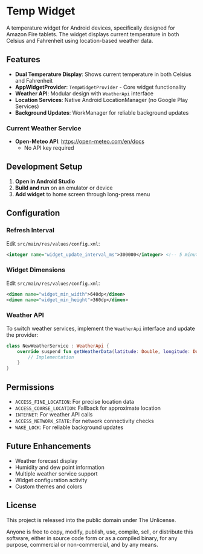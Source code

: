 # Temp Widget

A temperature widget for Android devices, specifically designed for Amazon Fire tablets. The widget displays current temperature in both Celsius and Fahrenheit using location-based weather data.

## Features

- **Dual Temperature Display**: Shows current temperature in both Celsius and Fahrenheit
- **AppWidgetProvider**: `TempWidgetProvider` - Core widget functionality
- **Weather API**: Modular design with `WeatherApi` interface
- **Location Services**: Native Android LocationManager (no Google Play Services)
- **Background Updates**: WorkManager for reliable background updates

### Current Weather Service
- **Open-Meteo API**: https://open-meteo.com/en/docs
    - No API key required

## Development Setup

1. **Open in Android Studio**
2. **Build and run** on an emulator or device
3. **Add widget** to home screen through long-press menu

## Configuration

### Refresh Interval
Edit `src/main/res/values/config.xml`:
```xml
<integer name="widget_update_interval_ms">300000</integer> <!-- 5 minutes -->
```

### Widget Dimensions
Edit `src/main/res/values/config.xml`:
```xml
<dimen name="widget_min_width">640dp</dimen>
<dimen name="widget_min_height">360dp</dimen>
```

### Weather API
To switch weather services, implement the `WeatherApi` interface and update the provider:
```kotlin
class NewWeatherService : WeatherApi {
    override suspend fun getWeatherData(latitude: Double, longitude: Double): WeatherResult {
        // Implementation
    }
}
```

## Permissions

- `ACCESS_FINE_LOCATION`: For precise location data
- `ACCESS_COARSE_LOCATION`: Fallback for approximate location
- `INTERNET`: For weather API calls
- `ACCESS_NETWORK_STATE`: For network connectivity checks
- `WAKE_LOCK`: For reliable background updates

## Future Enhancements

- Weather forecast display
- Humidity and dew point information
- Multiple weather service support
- Widget configuration activity
- Custom themes and colors

## License

This project is released into the public domain under The Unlicense.

Anyone is free to copy, modify, publish, use, compile, sell, or distribute this software, either in source code form or as a compiled binary, for any purpose, commercial or non-commercial, and by any means.

